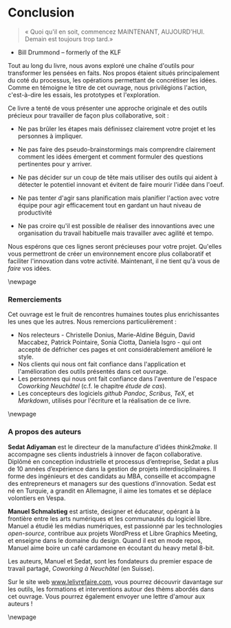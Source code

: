 # Conclusion

> « Quoi qu'il en soit, commencez MAINTENANT, AUJOURD'HUI. Demain est toujours trop tard.»
- Bill Drummond – formerly of the KLF

Tout au long du livre, nous avons exploré une chaîne d'outils pour transformer les pensées en faits. Nos propos étaient situés principalement du coté du processus, les opérations permettant de concrétiser les idées. Comme en témoigne le titre de cet ouvrage, nous privilégions l'action, c'est-à-dire les essais, les prototypes et l'exploration. 

Ce livre a tenté de vous présenter une approche originale et des outils précieux pour travailler de façon plus collaborative, soit : 

- Ne pas brûler les étapes mais définissez clairement votre projet et les personnes à impliquer. 

- Ne pas faire des pseudo-brainstormings mais comprendre clairement comment les idées émergent et comment formuler des questions pertinentes pour y arriver.

- Ne pas décider sur un coup de tête mais utiliser des outils qui aident à détecter le potentiel innovant et évitent de faire mourir l'idée dans l'oeuf.

- Ne pas tenter d'agir sans planification mais planifier l'action avec votre équipe pour agir efficacement tout en gardant un haut niveau de productivité

- Ne pas croire qu'il est possible de réaliser des innovantions avec une organisation du travail habituelle mais travailler avec agilité et tempo. 

Nous espérons que ces lignes seront précieuses pour votre projet. Qu'elles vous permettront de créer un environnement encore plus collaboratif et faciliter l'innovation dans votre activité. Maintenant, il ne tient qu'à vous de *faire* vos idées.



\newpage

### Remerciements

Cet ouvrage est le fruit de rencontres humaines toutes plus enrichissantes les unes que les autres. Nous remercions particulièrement : 

- Nos relecteurs - Christelle Donius, Marie-Aldine Béguin, David Maccabez, Patrick Pointaire, Sonia Ciotta, Daniela Isgro - qui ont accepté de défricher ces pages et ont considérablement amélioré le style. 
- Nos clients qui nous ont fait confiance dans l'application et l'amélioration des outils présentés dans cet ouvrage.  
- Les personnes qui nous ont fait confiance dans l'aventure de l'espace *Coworking Neuchâtel* (c.f. le chapitre *étude de cas*).
- Les concepteurs des logiciels *github* *Pandoc*, *Scribus*, *TeX*, et *Markdown*, utilisés pour l'écriture et la réalisation de ce livre.


\newpage

### A propos des auteurs 

**Sedat Adiyaman** est le directeur de la manufacture d'idées *think2make*. Il accompagne ses clients industriels à innover de façon collaborative. Diplômé en conception industrielle et processus d’entreprise, Sedat a plus de 10 années d’expérience dans la gestion de projets interdisciplinaires. Il forme des ingénieurs et des candidats au MBA, conseille et accompagne des entrepreneurs et managers sur des questions d’innovation. Sedat est né en Turquie, a grandit en Allemagne, il aime les tomates et se déplace volontiers en Vespa.

**Manuel Schmalstieg** est artiste, designer et éducateur, opérant à la frontière entre les arts numériques et les communautés du logiciel libre. Manuel a étudié les médias numériques, est passionné par les technologies *open-source*, contribue aux projets WordPress et Libre Graphics Meeting, et enseigne dans le domaine du design. Quand il est en mode repos, Manuel aime boire un café cardamone en écoutant du heavy metal 8-bit.

Les auteurs, Manuel et Sedat, sont les fondateurs du premier espace de travail partagé, *Coworking à Neuchâtel* (en Suisse). 

Sur le site web www.lelivrefaire.com, vous pourrez découvrir davantage sur les outils, les formations et interventions autour des thèms abordés dans cet ouvrage. Vous pourrez également envoyer une lettre d'amour aux auteurs !

\newpage
